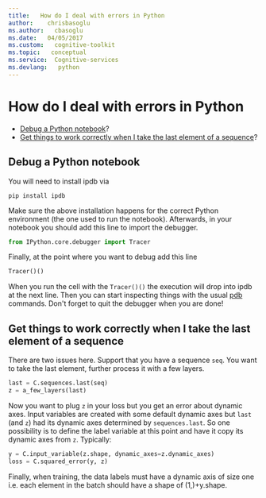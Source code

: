 ```yaml
---
title:   How do I deal with errors in Python
author:    chrisbasoglu
ms.author:   cbasoglu
ms.date:   04/05/2017
ms.custom:   cognitive-toolkit
ms.topic:   conceptual
ms.service:  Cognitive-services
ms.devlang:   python
---
```


# How do I deal with errors in Python

* [Debug a Python notebook](#debug-a-python-notebook)?
* [Get things to work correctly when I take the last element of a sequence](#get-things-to-work-correctly-when-i-take-the-last-element-of-a-sequence)?

## Debug a Python notebook

You will need to install ipdb via
```
pip install ipdb
```
Make sure the above installation happens for the correct Python environment (the one used to run the notebook). 
Afterwards, in your notebook you should add this line to import the debugger.
```python
from IPython.core.debugger import Tracer
```
Finally, at the point where you want to debug add this line
```python
Tracer()()
```
When you run the cell with the `Tracer()()` the execution will drop into ipdb at the next line. Then you can start inspecting things with the usual [pdb](https://docs.python.org/2/library/pdb.html) commands. Don't forget to quit the debugger when you are done!

## Get things to work correctly when I take the last element of a sequence

There are two issues here. Support that you have a sequence `seq`. You want to take the last element, further process it with a few layers.
```python
last = C.sequences.last(seq)
z = a_few_layers(last)
```
Now you want to plug `z` in your loss but you get an error about dynamic axes. Input variables are created with some default dynamic axes but `last` (and `z`) had its dynamic axes determined by `sequences.last`. So one possibility is to define the label variable at this point and have it copy its dynamic axes from `z`. Typically:
```python
y = C.input_variable(z.shape, dynamic_axes=z.dynamic_axes)
loss = C.squared_error(y, z)
```
Finally, when training, the data labels must have a dynamic axis of size one i.e. each element in the batch should have a shape of (1,)+y.shape. 
